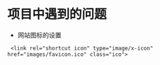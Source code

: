 # 项目中遇到的问题

- 网站图标的设置

` <link rel="shortcut icon" type="image/x-icon" href="images/favicon.ico" class="ico">`

